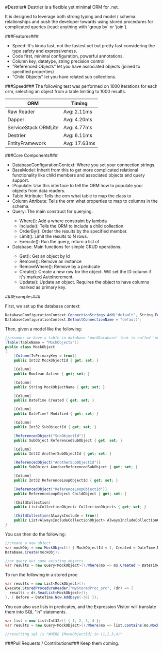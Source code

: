 #Destrier#
Destrier is a flexible yet minimal ORM for .net.

It is designed to leverage both strong typing and model / schema relationships and push the developer towards
using stored procedures for complicated queries (read: anything with 'group by' or 'join').

###Features###
* Speed: It's kinda fast, not the fastest yet but pretty fast considering the type safety and expressiveness.
* Code first, minimal configuration, powerful annotations.
 * Column key, datatype, string precision control
 * "Referenced Objects" let you have associated objects (joined to specified properties)
 * "Child Objects" let you have related sub collections.

###Speed###
The following test was performed on 1000 iterations for each orm, selecting an object from a table limiting to 1000 results.

| ORM                   | Timing       |
|-----------------------|--------------|
|Raw Reader             | Avg:  2.11ms |
|Dapper                 | Avg:  4.20ms |
|ServiceStack ORMLite   | Avg:  4.77ms |
|Destrier               | Avg:  6.11ms |
|EntityFramework        | Avg: 17.63ms |


###Core Components###
* DatabaseConfigurationContext: Where you set your connection strings.
* BaseModel: Inherit from this to get more complicated relational functionality like child members and associated objects and query support.
* IPopulate: Use this interface to tell the ORM how to populate your objects from data readers.
* Table Attribute: Tells the orm what table to map the class to
* Column Attribute: Tells the orm what properties to map to columns in the schema.
* Query<T>: The main construct for querying.
  * Where(): Add a where constraint by lambda
  * Include(): Tells the ORM to include a child collection.
  * OrderBy(): Order the results by the specified member.
  * Limit(): Limit the results to N rows.
  * Execute(): Run the query, return a list of <T>
* Database<T>: Main functions for simple CRUD operations.
  * Get(): Get an object by Id
  * Remove(): Remove an instance
  * RemoveWhere(): Remove by a predicate
  * Create(): Create a new row for the object. Will set the ID column if it's marked AutoIncrement.
  * Update(): Update an object. Requires the object to have columns marked as primary key.

###Examples###

First, we set up the database context:
```C#
DatabaseConfigurationContext.ConnectionStrings.Add("default", String.Format("Server={0};Database={1};Trusted_Connection=true", "localhost", "mockDatabase"));
DatabaseConfigurationContext.DefaultConnectionName = "default";
```
Then, given a model like the following:
```C#
//assumes we have a table in database 'mockDatabase' that is called 'mockobjects'
[Table(TableName = "MockObjects")]
public class MockObject
{
    [Column(IsPrimaryKey = true)]
    public Int32 MockObjectId { get; set; }

    [Column]
    public Boolean Active { get; set; }

    [Column]
    public String MockObjectName { get; set; }

    [Column]
    public DateTime Created { get; set; }

    [Column]
    public DateTime? Modified { get; set; }

    [Column]
    public Int32 SubObjectId { get; set; }

    [ReferencedObject("SubObjectId")]
    public SubObject ReferencedSubObject { get; set; }

    [Column]
    public Int32 AnotherSubObjectId { get; set; }

    [ReferencedObject("AnotherSubObjectId")]
    public SubObject AnotherReferencedSubObject { get; set; }

    [Column]
    public Int32 ReferenceLoopObjectId { get; set; }

    [ReferencedObject("ReferenceLoopObjectId")]
    public ReferenceLoopObject ChildObject { get; set; }

    [ChildCollection]
    public List<CollectionObject> CollectionObjects { get; set; }

    [ChildCollection(AlwaysInclude = true)]
    public List<AlwaysIncludeCollectionObject> AlwaysIncludeCollectionObjects { get; set; }
}
```
You can then do the following:
```C#
//create a new object
var mockObj = new MockObject() { MockObjectId = 1, Created = DateTime.Now };
Database.Create(mockObj);

//or query out some existing objects
var results = new Query<MockObject>().Where(mo => mo.Created > DateTime.Now.AddDays(-30)).OrderBy(mo => mo.Created).Limit(5).Execute();
```
To run the following in a stored proc:
```C#
var results = new List<MockObject>();
Execute.StoredProcedureReader("MyStoredProc_prc", (dr) => {
  results = dr.ReadList<MockObject>();
}, { Before = DateTime.Now.AddDays(-30) });
```
You can also use lists in predicates, and the Expression Visitor will translate them into SQL "in" statements.
```C#
var list = new List<Int32>() { 1, 2, 3, 4 };
var results = new Query<MockObject>().Where(mo => list.Contains(mo.MockObjectId)).Execute();

//resulting sql is "WHERE [MockObjectId] in (1,2,3,4)"
```

###Pull Requests / Contributions###
Keep them coming.

